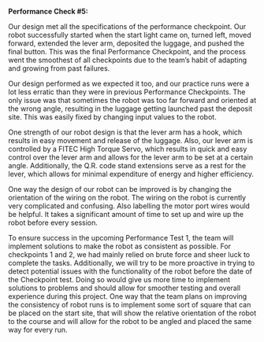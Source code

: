 **Performance Check #5:**

Our design met all the specifications of the performance checkpoint. Our robot successfully started when the start light came on, turned left, moved forward, extended the lever arm, deposited the luggage, and pushed the final button. This was the final Performance Checkpoint, and the process went the smoothest of all checkpoints due to the team’s habit of adapting and growing from past failures.

Our design performed as we expected it too, and our practice runs were a lot less erratic than they were in previous Performance Checkpoints. The only issue was that sometimes the robot was too far forward and oriented at the wrong angle, resulting in the luggage getting launched past the deposit site. This was easily fixed by changing input values to the robot.  

One strength of our robot design is that the lever arm has a hook, which results in easy movement and release of the luggage. Also, our lever arm is controlled by a FITEC High Torque Servo, which results in quick and easy control over the lever arm and allows for the lever arm to be set at a certain angle. Additionally, the Q.R. code stand extensions serve as a rest for the lever, which allows for minimal expenditure of energy and higher efficiency.

One way the design of our robot can be improved is by changing the orientation of the wiring on the robot. The wiring on the robot is currently very complicated and confusing. Also labelling the motor port wires would be helpful. It takes a significant amount of time to set up and wire up the robot before every session. 

To ensure success in the upcoming Performance Test 1, the team will implement solutions to make the robot as consistent as possible. For checkpoints 1 and 2, we had mainly relied on brute force and sheer luck to complete the tasks. Additionally, we will try to be more proactive in trying to detect potential issues with the functionality of the robot before the date of the Checkpoint test. Doing so would give us more time to implement solutions to problems and should allow for smoother testing and overall experience during this project. One way that the team plans on improving the consistency of robot runs is to implement some sort of square that can be placed on the start site, that will show the relative orientation of the robot to the course and will allow for the robot to be angled and placed the same way for every run.
